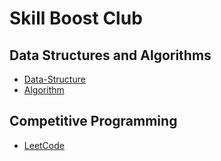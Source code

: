 # Skill Boost Club

## Data Structures and Algorithms

- [Data-Structure](./Data-Structure/README.md)
- [Algorithm](./Algorithm/README.md)

## Competitive Programming

- [LeetCode](./LeetCode/README.md)
